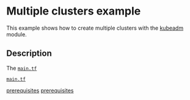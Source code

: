 # Multiple clusters example

This example shows how to create multiple clusters with the [kubeadm](https://registry.terraform.io/modules/weibeld/kubeadm/aws) module.

## Description

The [`main.tf`](main.tf)

[`main.tf`](https://github.com/weibeld/terraform-aws-kubeadm/blob/master/examples/multiple-clusters/main.tf)


[prerequisites](https://github.com/weibeld/terraform-aws-kubeadm#prerequisites)
[prerequisites](../../README.md#prerequisites)
